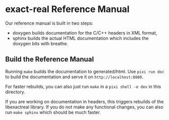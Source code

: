 exact-real Reference Manual
===========================

Our reference manual is built in two steps:

* doxygen builds documentation for the C/C++ headers in XML format,
* sphinx builds the actual HTML documentation which includes the doxygen bits with breathe.

Build the Reference Manual
--------------------------

Running `make` builds the documentation to generated/html. Use `pixi run doc`
to build the documentation and serve it on `http://localhost:8880`.

For faster rebuilds, you can also just run ``make`` in a ``pixi shell -e dev``
in this directory.

If you are working on documentation in headers, this triggers rebuilds of the
libexactreal library. If you do not make any functional changes, you can also
run ``make sphinx`` which should be much faster.
